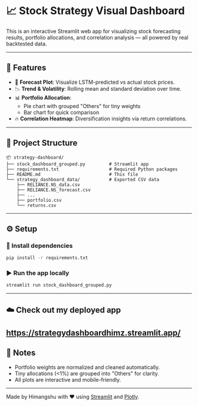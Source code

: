 
# 📈 Stock Strategy Visual Dashboard

This is an interactive Streamlit web app for visualizing stock forecasting results, portfolio allocations, and correlation analysis — all powered by real backtested data.

---

## 🚀 Features

- 🔮 **Forecast Plot**: Visualize LSTM-predicted vs actual stock prices.
- 📉 **Trend & Volatility**: Rolling mean and standard deviation over time.
- 📊 **Portfolio Allocation**:
  - Pie chart with grouped "Others" for tiny weights
  - Bar chart for quick comparison
- 🔥 **Correlation Heatmap**: Diversification insights via return correlations.

---

## 📁 Project Structure

```
📦 strategy-dashboard/
├── stock_dashboard_grouped.py         # Streamlit app
├── requirements.txt                   # Required Python packages
├── README.md                          # This file
└── strategy_dashboard_data/           # Exported CSV data
    ├── RELIANCE.NS_data.csv
    ├── RELIANCE.NS_forecast.csv
    ├── ...
    ├── portfolio.csv
    └── returns.csv
```

---

## ⚙️ Setup

### 🐍 Install dependencies
```bash
pip install -r requirements.txt
```

### ▶️ Run the app locally
```bash
streamlit run stock_dashboard_grouped.py
```

---

## ☁️ Check out my deployed app
https://strategydashboardhimz.streamlit.app/
---

## 🧠 Notes

- Portfolio weights are normalized and cleaned automatically.
- Tiny allocations (<1%) are grouped into "Others" for clarity.
- All plots are interactive and mobile-friendly.

---

Made by Himangshu with ❤️ using [Streamlit](https://streamlit.io/) and [Plotly](https://plotly.com/).
